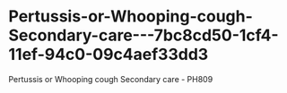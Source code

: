 # Pertussis-or-Whooping-cough-Secondary-care---7bc8cd50-1cf4-11ef-94c0-09c4aef33dd3
Pertussis or Whooping cough Secondary care - PH809
